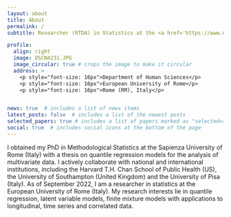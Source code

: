 ```yaml
---
layout: about
title: About
permalink: /
subtitle: Researcher (RTDA) in Statistics at the <a href='https://www.universitaeuropeadiroma.it/en/'>European University of Rome</a>

profile:
  align: right
  image: DSCN4231.JPG
  image_circular: true # crops the image to make it circular
  address: >
    <p style="font-size: 16px">Department of Human Sciences</p>
    <p style="font-size: 16px">European University of Rome</p>
    <p style="font-size: 16px">Rome (RM), Italy</p>


news: true  # includes a list of news items
latest_posts: false  # includes a list of the newest posts
selected_papers: true # includes a list of papers marked as "selected={true}"
social: true  # includes social icons at the bottom of the page
---
```


I obtained my PhD in Methodological Statistics at the Sapienza University of Rome (Italy) with a thesis on quantile regression models for the analysis of multivariate data. I actively collaborate with national and international institutions, including the Harvard T.H. Chan School of Public Health (US), the University of Southampton (United Kingdom) and the University of Pisa (Italy). As of September 2022, I am a researcher in statistics at the European University of Rome (Italy). My research interests lie in quantile regression, latent variable models, finite mixture models with applications to longitudinal, time series and correlated data.
